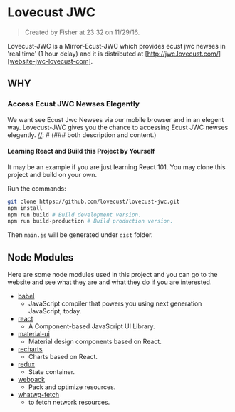 # Lovecust JWC

> Created by Fisher at 23:32 on 11/29/16.

Lovecust-JWC is a Mirror-Ecust-JWC which provides ecust jwc newses in 'real time' (1 hour delay) and it is distributed at [http://jwc.lovecust.com/][website-jwc-lovecust-com].

<!-- <iframe width='100%' src="http://jwc.lovecust.com/"></iframe> -->

## WHY

### Access Ecust JWC Newses Elegently

We want see Ecust Jwc Newses via our mobile browser and in an elegent way. Lovecust-JWC gives you the chance to accessing Ecust JWC newses elegently.
[//]: # (### both description and content.)

[//]: # (### Ecust JWC Newses History Is Provided)

[//]: # (You can search newses by keywords and also see Ecust newses history.)


#### Learning React and Build this Project by Yourself

It may be an example if you are just learning React 101. You may clone this project and build on your own.

Run the commands:

```bash
git clone https://github.com/lovecust/lovecust-jwc.git
npm install
npm run build # Build development version.
npm run build-production # Build production version.
```

Then `main.js` will be generated under `dist` folder.

## Node Modules

Here are some node modules used in this project and you can go to the website and see what they are and what they do if you are interested.

- [babel][Website-babeljs-io]
	- JavaScript compiler that powers you using next generation JavaScript, today.
- [react][website-facebook-github-io-react]
	- A Component-based JavaScript UI Library.
- [material-ui][website-material-ui-com]
	- Material design components based on React.
- [recharts][website-recharts-org]
	- Charts based on React.
- [redux][website-redux-js-org]
	- State container.
- [webpack][website-webpack-js-org]
	- Pack and optimize resources.
- [whatwg-fetch][github-fetch]
	- to fetch network resources.


[github-fetch]: https://github.com/github/fetch "github: fetch"
[github-preact]: https://github.com/developit/preact/ "github: preact"
[website-jwc-lovecust-com]: http://jwc.lovecust.com/ "Ecust JWC Newses"
[website-material-ui-com]: http://material-ui.com/ "Website: Material UI"
[website-recharts-org]: http://recharts.org/ "Website: Recharts"
[website-redux-js-org]: http://redux.js.org/ "Website: Redux"
[website-webpack-js-org]: https://webpack.js.org/
[website-facebook-github-io-react]: https://facebook.github.io/react/ "Website: React"
[Website-babeljs-io]: http://babeljs.io/ "Website: Babel.js"

